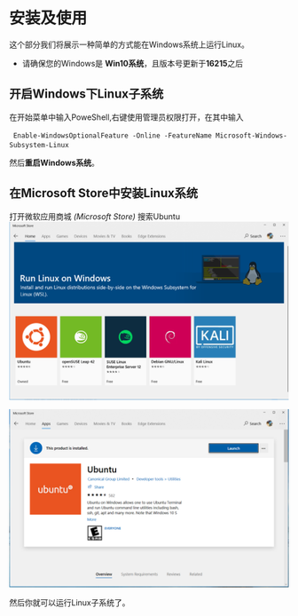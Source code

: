 # 安装及使用

这个部分我们将展示一种简单的方式能在Windows系统上运行Linux。
* 请确保您的Windows是 **Win10系统**，且版本号更新于**16215**之后

## 开启Windows下Linux子系统

在开始菜单中输入PoweShell,右键使用管理员权限打开，在其中输入

`` 
Enable-WindowsOptionalFeature -Online -FeatureName Microsoft-Windows-Subsystem-Linux
``

然后**重启Windows系统**。
## 在Microsoft Store中安装Linux系统

打开微软应用商城 *(Microsoft Store)* 搜索Ubuntu
![](/assets/SearchLinux.png)

![](/assets/InstallLinux.png)

然后你就可以运行Linux子系统了。